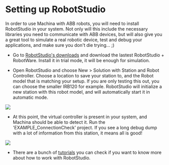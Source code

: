 # Setting up RobotStudio

In order to use Machina with ABB robots, you will need to install RobotStudio in your system. Not only will this include the necessary libraries you need to communicate with ABB devices, but will also give you a great tool to simulate a real robotic device, test and debug your applications, and make sure you don't die trying... ;)

- Go to [RobotStudio's downloads](http://new.abb.com/products/robotics/robotstudio/downloads) and download the lastest RobotStudio + RobotWare. Install it in trial mode, it will be enough for simulation. 

- Open RobotStudio and choose New > Solution with Station and Robot Controller. Choose a location to save your station to, and the Robot model that is matching your setup. If you are only testing this out, you can choose the smaller IRB120 for example. RobotStudio will initialize a new station with this robot model, and will automatically start it in automatic mode. 
 
![](https://github.com/garciadelcastillo/Machina/blob/master/docs/Setting_up_RobotStudio_01.png)

- At this point, the virtual controller is present in your system, and Machina should be able to detect it. Run the 'EXAMPLE_ConnectionCheck' project. If you see a long debug dump with a lot of information from this station, it means all is good!

![](https://github.com/garciadelcastillo/Machina/blob/master/docs/Setting_up_RobotStudio_02.png)

- There are a bunch of [tutorials](http://new.abb.com/products/robotics/robotstudio/tutorials) you can check if you want to know more about how to work with RobotStudio. 




